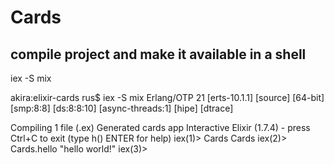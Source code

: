 # Cards

## compile project and make it available in a shell
iex -S mix

akira:elixir-cards rus$ iex -S mix
Erlang/OTP 21 [erts-10.1.1] [source] [64-bit] [smp:8:8] [ds:8:8:10] [async-threads:1] [hipe] [dtrace]

Compiling 1 file (.ex)
Generated cards app
Interactive Elixir (1.7.4) - press Ctrl+C to exit (type h() ENTER for help)
iex(1)> Cards
Cards
iex(2)> Cards.hello
"hello world!"
iex(3)>
